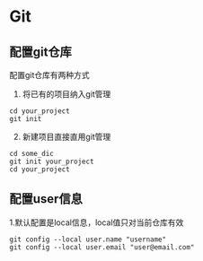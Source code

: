 # Git  
## 配置git仓库
配置git仓库有两种方式    
1. 将已有的项目纳入git管理  
```shell
cd your_project  
git init  
```  
2. 新建项目直接直用git管理  
```shell
cd some_dic
git init your_project
cd your_project
```  
## 配置user信息  
1.默认配置是local信息，local值只对当前仓库有效  
```shell
git config --local user.name "username"
git config --local user.email "user@email.com"
```






